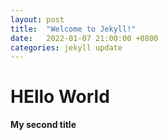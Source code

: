 ```yaml
---
layout: post
title:  "Welcome to Jekyll!"
date:   2022-01-07 21:00:00 +0800
categories: jekyll update
---
```


# HEllo World

**My second title**